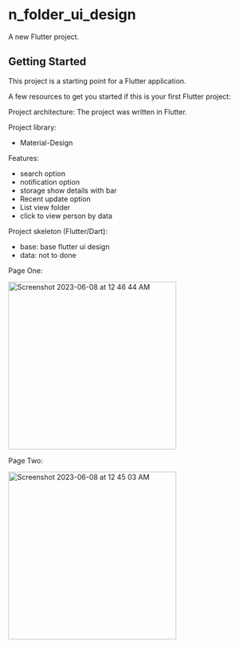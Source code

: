 # n_folder_ui_design

A new Flutter project.

## Getting Started

This project is a starting point for a Flutter application.

A few resources to get you started if this is your first Flutter project:

Project architecture:
The project was written in Flutter. 

Project library:
- Material-Design

Features:
- search option 
- notification option 
- storage show details with bar
- Recent update option
- List view folder 
- click to view person by data 

Project skeleton (Flutter/Dart):
- base: base flutter ui design 
- data: not to done 

Page One: 

<img width="337" alt="Screenshot 2023-06-08 at 12 46 44 AM" src="https://github.com/Nayemuzzaman/Nfolder_ui/assets/12158468/c613a82a-41a3-47d3-8a60-edc55d781bab">

Page Two: 

<img width="337" alt="Screenshot 2023-06-08 at 12 45 03 AM" src="https://github.com/Nayemuzzaman/Nfolder_ui/assets/12158468/46ba0dca-6cd6-428e-b6c1-e29c4077704b">
